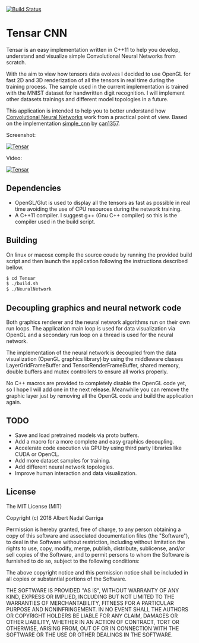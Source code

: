 [![Build Status](https://api.travis-ci.org/albertnadal/Tensar.svg?branch=master)](https://travis-ci.org/albertnadal/Tensar)

# Tensar CNN

Tensar is an easy implementation written in C++11 to help you develop, understand and visualize simple Convolutional Neural Networks from scratch.

With the aim to view how tensors data evolves I decided to use OpenGL for fast 2D and 3D renderization of all the tensors in real time during the training process. The sample used in the current implementation is trained with the MNIST dataset for handwritten digit recognition. I will implement other datasets trainings and different model topologies in a future.

This application is intended to help you to better understand how [Convolutional Neural Networks](https://en.wikipedia.org/wiki/Convolutional_neural_network) work from a practical point of view. Based on the implementation [simple_cnn](https://github.com/can1357/simple_cnn) by [can1357](https://github.com/can1357).

Screenshot:

[![Tensar](http://www.lafruitera.com/tensar_screenshot.png)](http://www.lafruitera.com/tensar_screenshot.png)

Video:

[![Tensar](https://img.youtube.com/vi/oCElhUzadaA/0.jpg)](https://www.youtube.com/watch?v=oCElhUzadaA)

## Dependencies

- OpenGL/Glut is used to display all the tensors as fast as possible in real time avoiding the use of CPU resources during the network training.
- A C++11 compiler. I suggest g++ (Gnu C++ compiler) so this is the compiler used in the build script.

## Building

On linux or macosx compile the source coude by running the provided build script and then launch the application following the instructions described bellow.

```sh
$ cd Tensar
$ ./build.sh
$ ./NeuralNetwork
```

## Decoupling graphics and neural network code

Both graphics renderer and the neural network algorithms run on their own run loops. The application main loop is used for data visualization via OpenGL and a secondary run loop on a thread is used for the neural network.

The implementation of the neural network is decoupled from the data visualization (OpenGL graphics library) by using the middleware classes LayerGridFrameBuffer and TensorRenderFrameBuffer, shared memory, double buffers and mutex controllers to ensure all works properly.

No C++ macros are provided to completely disable the OpenGL code yet, so I hope I will add one in the next release. Meanwhile you can remove the graphic layer just by removing all the OpenGL code and build the application again.


## TODO

- Save and load pretrained models via proto buffers.
- Add a macro for a more complete and easy graphics decoupling.
- Accelerate code execution via GPU by using third party libraries like CUDA or OpenCL.
- Add more dataset samples for training.
- Add different neural network topologies.
- Improve human interaction and data visualization.

## License
 
The MIT License (MIT)

Copyright (c) 2018 Albert Nadal Garriga

Permission is hereby granted, free of charge, to any person obtaining a copy of this software and associated documentation files (the "Software"), to deal in the Software without restriction, including without limitation the rights to use, copy, modify, merge, publish, distribute, sublicense, and/or sell copies of the Software, and to permit persons to whom the Software is furnished to do so, subject to the following conditions:

The above copyright notice and this permission notice shall be included in all copies or substantial portions of the Software.

THE SOFTWARE IS PROVIDED "AS IS", WITHOUT WARRANTY OF ANY KIND, EXPRESS OR IMPLIED, INCLUDING BUT NOT LIMITED TO THE WARRANTIES OF MERCHANTABILITY, FITNESS FOR A PARTICULAR PURPOSE AND NONINFRINGEMENT. IN NO EVENT SHALL THE AUTHORS OR COPYRIGHT HOLDERS BE LIABLE FOR ANY CLAIM, DAMAGES OR OTHER LIABILITY, WHETHER IN AN ACTION OF CONTRACT, TORT OR OTHERWISE, ARISING FROM, OUT OF OR IN CONNECTION WITH THE SOFTWARE OR THE USE OR OTHER DEALINGS IN THE SOFTWARE.
